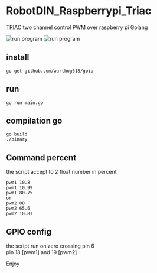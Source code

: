 # RobotDIN_Raspberrypi_Triac
TRIAC two channel control PWM over raspberry pi Golang

![run program](https://i.ibb.co/kgsmbGD/Capture-du-2021-03-28-15-54-16.png)
![run program](https://i.ibb.co/8jFtYVJ/Capture-du-2021-03-28-15-57-19.png)

## install
```
go get github.com/warthog618/gpio
```

## run 
```
go run main.go
```

## compilation go
```
go build
./binary
```

## Command percent
the script accept to 2 float number in percent  
```
pwm1 10.8  
pwm1 10.99  
pwm1 80.75
or 
pwm2 80
pwm2 65.6
pwm2 10.87
```

## GPIO config
the script run on zero crossing pin 6  
pin 18 [pwm1] and 19 [pwm2]

Enjoy
